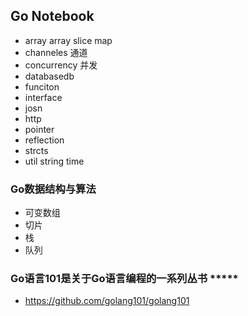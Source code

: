 ## Go Notebook
- array array slice map
- channeles 通道
- concurrency 并发
- databasedb
- funciton
- interface
- josn 
- http
- pointer
- reflection
- strcts
- util string time

### Go数据结构与算法
- 可变数组
- 切片
- 栈
- 队列

### Go语言101是关于Go语言编程的一系列丛书 *****
- https://github.com/golang101/golang101